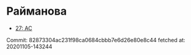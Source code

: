 # Райманова
- [27: AC](27.md)

Commit: 82873304ac231f98ca0684cbbb7e6d26e80e8c44
 fetched at: 20201105-143244
